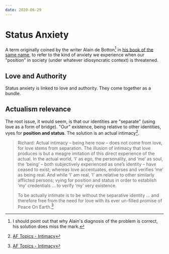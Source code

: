 ```yaml
---
date: 2020-06-29
---
```


# Status Anxiety

A term originally coined by the writer Alain de Botton[^alain] in [his book of the same name](https://www.alaindebotton.com/status/), to refer to the kind of anxiety we experience when our "position" in society (under whatever idiosyncratic context) is threatened. 

[^alain]: I should point out that why Alain's diagnosis of the problem is correct, his solution does miss the mark.

## Love and Authority

Status anxiety is linked to love and authority. They come together as a bundle.

## Actualism relevance

The root issue, it would seem, is that our identities are "separate" (using love as a form of bridge). "Our" existence, being relative to other identities, vyes for **position and status**. The solution is an actual intimacy[^intimacy].

> Richard: Actual intimacy – being here now – does not come from love, for love stems from separation. The illusion of intimacy that love produces is but a meagre imitation of this direct experience of the actual. In the actual world, ‘I’ as ego, the personality, and ‘me’ as soul, the ‘being’ – both subjectively experienced as one’s identity – have ceased to exist; whereas love accentuates, endorses and verifies ‘me’ as being real. And while ‘I’ am real, ‘I’ am relative to other similarly afflicted persons; vying for position and status in order to establish ‘my’ credentials … to verify ‘my’ very existence.
>
> To be actually intimate is to be without the separative identity … and therefore free from the need for love with its ever un-filled promise of Peace On Earth.[^intimacy]

[^intimacy]: [AF Topics - Intimacy](http://www.actualfreedom.com.au/library/topics/intimacy.htm)

